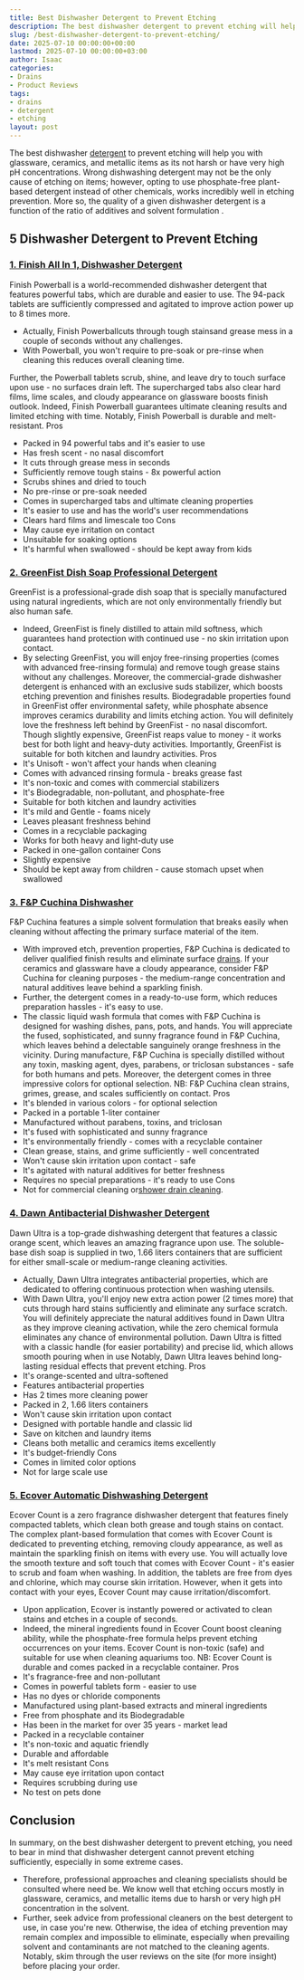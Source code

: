 ```yaml
---
title: Best Dishwasher Detergent to Prevent Etching
description: The best dishwasher detergent to prevent etching will help you with glassware, ceramics, and metallic items as its not harsh or have very high pH...
slug: /best-dishwasher-detergent-to-prevent-etching/
date: 2025-07-10 00:00:00+00:00
lastmod: 2025-07-10 00:00:00+03:00
author: Isaac
categories:
- Drains
- Product Reviews
tags:
- drains
- detergent
- etching
layout: post
---
```

The best dishwasher [detergent](https://pestpolicy.com/best-dishwasher-detergent/) to prevent etching will help you with
glassware, ceramics, and metallic items as its not harsh or have very high pH concentrations.
Wrong dishwashing detergent may not be the only cause of etching on items; however, opting to use phosphate-free plant-based detergent instead of other chemicals, works incredibly well in etching prevention.
More so, the quality of a given dishwasher detergent is a function of the ratio of additives and
solvent formulation
.
## 5 Dishwasher Detergent to Prevent Etching
### [1. Finish All In 1, Dishwasher Detergent](https://www.amazon.com/dp/B06XX33G82/?tag=p-policy-20)
Finish Powerball is a world-recommended dishwasher detergent that features powerful tabs, which are durable and easier to use. The 94-pack tablets are sufficiently compressed and agitated to improve action power up to 8 times more.
- Actually, Finish Powerballcuts through tough stainsand grease mess in a couple of seconds without any challenges.
- With Powerball, you won't require to pre-soak or pre-rinse when cleaning  this reduces overall cleaning time.

Further, the Powerball tablets scrub, shine, and leave dry to touch surface upon use - no surfaces drain left. The supercharged tabs also clear hard films, lime scales, and cloudy appearance on glassware  boosts finish outlook.
Indeed, Finish Powerball guarantees ultimate cleaning results and limited etching with time. Notably, Finish Powerball is durable and melt-resistant.
Pros
- Packed in 94 powerful tabs and it's easier to use
- Has fresh scent - no nasal discomfort
- It cuts through grease mess in seconds
- Sufficiently remove tough stains - 8x powerful action
- Scrubs shines and dried to touch
- No pre-rinse or pre-soak needed
- Comes in supercharged tabs and ultimate cleaning properties
- It's easier to use and has the world's user recommendations
- Clears hard films and limescale too
Cons
- May cause eye irritation on contact
- Unsuitable for soaking options
- It's harmful when swallowed - should be kept away from kids
### [2. GreenFist Dish Soap Professional Detergent](https://www.amazon.com/dp/B076X8CBX1/?tag=p-policy-20)
GreenFist is a professional-grade dish soap that is specially manufactured using natural ingredients, which are not only environmentally friendly but also human safe.
- Indeed, GreenFist is finely distilled to attain mild softness, which guarantees hand protection with continued use - no skin irritation upon contact.
- By selecting GreenFist, you will enjoy free-rinsing properties (comes with advanced free-rinsing formula) and remove tough grease stains without any challenges.
Moreover, the commercial-grade dishwasher detergent is enhanced with an exclusive suds stabilizer, which boosts etching prevention and finishes results.
Biodegradable properties found in GreenFist offer environmental safety, while phosphate absence improves ceramics durability and limits etching action.
You will definitely love the freshness left behind by GreenFist - no nasal discomfort. Though slightly expensive, GreenFist reaps value to money - it works best for both light and heavy-duty activities.
Importantly, GreenFist is suitable for both kitchen and laundry activities.
Pros
- It's Unisoft - won't affect your hands when cleaning
- Comes with advanced rinsing formula - breaks grease fast
- It's non-toxic and comes with commercial stabilizers
- It's Biodegradable, non-pollutant, and phosphate-free
- Suitable for both kitchen and laundry activities
- It's mild and Gentle - foams nicely
- Leaves pleasant freshness behind
- Comes in a recyclable packaging
- Works for both heavy and light-duty use
- Packed in one-gallon container
Cons
- Slightly expensive
- Should be kept away from children - cause stomach upset when swallowed
### [3. F&P Cuchina Dishwasher](https://www.amazon.com/dp/B07V1WVTB6/?tag=p-policy-20)
F&P Cuchina features a simple solvent formulation that breaks easily when cleaning without affecting the primary surface material of the item.
- With improved etch, prevention properties, F&P Cuchina is dedicated to deliver qualified finish results and eliminate surface [drains](https://pestpolicy.com/best-car-wash-soap/).
If your ceramics and glassware have a cloudy appearance, consider F&P Cuchina for cleaning purposes - the medium-range concentration and natural additives leave behind a sparkling finish.
- Further, the detergent comes in a ready-to-use form, which reduces preparation hassles - it's easy to use.
- The classic liquid wash formula that comes with F&P Cuchina is designed for washing dishes, pans, pots, and hands.
You will appreciate the fused, sophisticated, and sunny fragrance found in F&P Cuchina, which leaves behind a delectable sanguinely orange freshness in the vicinity.
During manufacture, F&P Cuchina is specially distilled without any toxin, masking agent, dyes, parabens, or triclosan substances - safe for both humans and pets. Moreover, the detergent comes in three impressive colors for optional selection.
NB: F&P Cuchina clean strains, grimes, grease, and scales sufficiently on contact.
Pros
- It's blended in various colors - for optional selection
- Packed in a portable 1-liter container
- Manufactured without parabens, toxins, and triclosan
- It's fused with sophisticated and sunny fragrance
- It's environmentally friendly - comes with a recyclable container
- Clean grease, stains, and grime sufficiently - well concentrated
- Won't cause skin irritation upon contact - safe
- It's agitated with natural additives for better freshness
- Requires no special preparations - it's ready to use
Cons
- Not for commercial cleaning or[shower drain cleaning](https://pestpolicy.com/best-shower-drain-cleaner/).
### [4. Dawn Antibacterial Dishwasher Detergent](https://www.amazon.com/dp/B07FYVKGSR/?tag=p-policy-20)
Dawn Ultra is a top-grade dishwashing detergent that features a classic orange scent, which leaves an amazing fragrance upon use.
The soluble-base dish soap is supplied in two, 1.66 liters containers that are sufficient for either small-scale or medium-range cleaning activities.
- Actually, Dawn Ultra integrates antibacterial properties, which are dedicated to offering continuous protection when washing utensils.
- With Dawn Ultra, you'll enjoy new extra action power (2 times more) that cuts through hard stains sufficiently and eliminate any surface scratch.
You will definitely appreciate the natural additives found in Dawn Ultra as they improve cleaning activation, while the zero chemical formula eliminates any chance of environmental pollution.
Dawn Ultra is fitted with a classic handle (for easier portability) and precise lid, which allows smooth pouring when in use
Notably, Dawn Ultra leaves behind long-lasting residual effects that prevent etching.
Pros
- It's orange-scented and ultra-softened
- Features antibacterial properties
- Has 2 times more cleaning power
- Packed in 2, 1.66 liters containers
- Won't cause skin irritation upon contact
- Designed with portable handle and classic lid
- Save on kitchen and laundry items
- Cleans both metallic and ceramics items excellently
- It's budget-friendly
Cons
- Comes in limited color options
- Not for large scale use
### [5. Ecover Automatic Dishwashing Detergent](https://www.amazon.com/dp/B0080L99GC/?tag=p-policy-20)
Ecover Count is a zero fragrance dishwasher detergent that features finely compacted tablets, which clean both grease and tough stains on contact.
The complex plant-based formulation that comes with Ecover Count is dedicated to preventing etching, removing cloudy appearance, as well as maintain the sparkling finish on items with every use.
You will actually love the smooth texture and soft touch that comes with Ecover Count - it's easier to scrub and foam when washing.
In addition, the tablets are free from dyes and chlorine, which may course skin irritation. However, when it gets into contact with your eyes, Ecover Count may cause irritation/discomfort.
- Upon application, Ecover is instantly powered or activated to clean stains and etches in a couple of seconds.
- Indeed, the mineral ingredients found in Ecover Count boost cleaning ability, while the phosphate-free formula helps prevent etching occurrences on your items.
Ecover Count is non-toxic (safe) and suitable for use when cleaning aquariums too.
NB: Ecover Count is durable and comes packed in a recyclable container.
Pros
- It's fragrance-free and non-pollutant
- Comes in powerful tablets form - easier to use
- Has no dyes or chloride components
- Manufactured using plant-based extracts and mineral ingredients
- Free from phosphate and its Biodegradable
- Has been in the market for over 35 years - market lead
- Packed in a recyclable container
- It's non-toxic and aquatic friendly
- Durable and affordable
- It's melt resistant
Cons
- May cause eye irritation upon contact
- Requires scrubbing during use
- No test on pets done
## Conclusion
In summary, on the best dishwasher detergent to prevent etching, you need to bear in mind that dishwasher detergent cannot prevent etching sufficiently, especially in some extreme cases.
- Therefore, professional approaches and cleaning specialists should be consulted where need be. We know well that etching occurs mostly in glassware, ceramics, and metallic items due to harsh or very high pH concentration in the solvent.
- Further, seek advice from professional cleaners on the best detergent to use, in case you're new.
Otherwise, the idea of etching prevention may remain complex and impossible to eliminate, especially when prevailing solvent and contaminants are not matched to the cleaning agents. Notably, skim through the user reviews on the site (for more insight) before placing your order.
